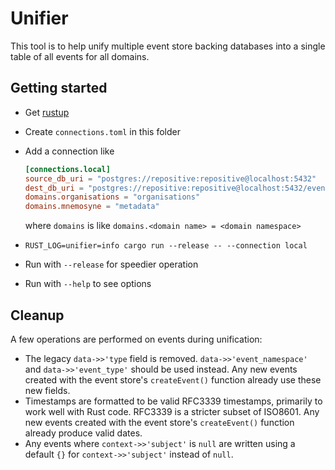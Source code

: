# Unifier

This tool is to help unify multiple event store backing databases into a single table of all events for all domains.

## Getting started

* Get [rustup](https://rustup.rs)
* Create `connections.toml` in this folder
* Add a connection like
    ```toml
    [connections.local]
    source_db_uri = "postgres://repositive:repositive@localhost:5432"
    dest_db_uri = "postgres://repositive:repositive@localhost:5432/event-store"
    domains.organisations = "organisations"
    domains.mnemosyne = "metadata"
    ```

    where `domains` is like `domains.<domain name> = <domain namespace>`
* `RUST_LOG=unifier=info cargo run --release -- --connection local `
* Run with `--release` for speedier operation
* Run with `--help` to see options

## Cleanup

A few operations are performed on events during unification:

* The legacy `data->>'type` field is removed. `data->>'event_namespace'` and `data->>'event_type'` should be used instead. Any new events created with the event store's `createEvent()` function already use these new fields.
* Timestamps are formatted to be valid RFC3339 timestamps, primarily to work well with Rust code. RFC3339 is a stricter subset of ISO8601. Any new events created with the event store's `createEvent()` function already produce valid dates.
* Any events where `context->>'subject'` is `null` are written using a default `{}` for `context->>'subject'` instead of `null`.

